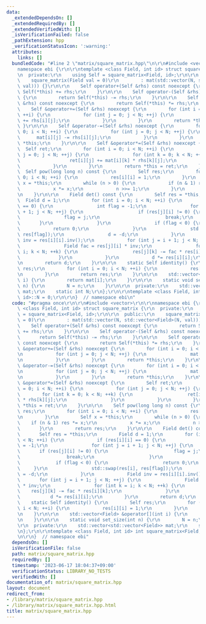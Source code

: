 ```yaml
---
data:
  _extendedDependsOn: []
  _extendedRequiredBy: []
  _extendedVerifiedWith: []
  _isVerificationFailed: false
  _pathExtension: hpp
  _verificationStatusIcon: ':warning:'
  attributes:
    links: []
  bundledCode: "#line 2 \"matrix/square_matrix.hpp\"\n\r\n#include <vector>\r\n\r\n\
    namespace ebi {\r\n\r\ntemplate <class Field, int id> struct square_matrix {\r\
    \n  private:\r\n    using Self = square_matrix<Field, id>;\r\n\r\n  public:\r\n\
    \    square_matrix(Field val = 0)\r\n        : mat(std::vector(N, std::vector<Field>(N,\
    \ val))) {}\r\n\r\n    Self operator+(Self &rhs) const noexcept {\r\n        return\
    \ Self(*this) += rhs;\r\n    }\r\n\r\n    Self operator-(Self &rhs) const noexcept\
    \ {\r\n        return Self(*this) -= rhs;\r\n    }\r\n\r\n    Self operator*(Self\
    \ &rhs) const noexcept {\r\n        return Self(*this) *= rhs;\r\n    }\r\n\r\n\
    \    Self &operator+=(Self &rhs) noexcept {\r\n        for (int i = 0; i < N;\
    \ ++i) {\r\n            for (int j = 0; j < N; ++j) {\r\n                mat[i][j]\
    \ += rhs[i][j];\r\n            }\r\n        }\r\n        return *this;\r\n   \
    \ }\r\n\r\n    Self &operator-=(Self &rhs) noexcept {\r\n        for (int i =\
    \ 0; i < N; ++i) {\r\n            for (int j = 0; j < N; ++j) {\r\n          \
    \      mat[i][j] -= rhs[i][j];\r\n            }\r\n        }\r\n        return\
    \ *this;\r\n    }\r\n\r\n    Self &operator*=(Self &rhs) noexcept {\r\n      \
    \  Self ret;\r\n        for (int i = 0; i < N; ++i) {\r\n            for (int\
    \ j = 0; j < N; ++j) {\r\n                for (int k = 0; k < N; ++k) {\r\n  \
    \                  ret[i][j] += mat[i][k] * rhs[k][j];\r\n                }\r\n\
    \            }\r\n        }\r\n        return *this = ret;\r\n    }\r\n\r\n  \
    \  Self pow(long long n) const {\r\n        Self res;\r\n        for (int i =\
    \ 0; i < N; ++i) {\r\n            res[i][i] = 1;\r\n        }\r\n        Self\
    \ x = *this;\r\n        while (n > 0) {\r\n            if (n & 1) res *= x;\r\n\
    \            x *= x;\r\n            n >>= 1;\r\n        }\r\n        return res;\r\
    \n    }\r\n\r\n    Field det() const {\r\n        Self res = *this;\r\n      \
    \  Field d = 1;\r\n        for (int i = 0; i < N; ++i) {\r\n            if (res[i][i]\
    \ == 0) {\r\n                int flag = -1;\r\n                for (int j = i\
    \ + 1; j < N; ++j) {\r\n                    if (res[j][i] != 0) {\r\n        \
    \                flag = j;\r\n                        break;\r\n             \
    \       }\r\n                }\r\n                if (flag < 0) {\r\n        \
    \            return 0;\r\n                }\r\n                std::swap(res[i],\
    \ res[flag]);\r\n                d = -d;\r\n            }\r\n            Field\
    \ inv = res[i][i].inv();\r\n            for (int j = i + 1; j < N; ++j) {\r\n\
    \                Field fac = res[j][i] * inv;\r\n                for (int k =\
    \ i; k < N; ++k) {\r\n                    res[j][k] -= fac * res[i][k];\r\n  \
    \              }\r\n            }\r\n            d *= res[i][i];\r\n        }\r\
    \n        return d;\r\n    }\r\n\r\n    static Self identity() {\r\n        Self\
    \ res;\r\n        for (int i = 0; i < N; ++i) {\r\n            res[i][i] = 1;\r\
    \n        }\r\n        return res;\r\n    }\r\n\r\n    std::vector<Field> &operator[](int\
    \ i) {\r\n        return mat[i];\r\n    }\r\n\r\n    static void set_size(int\
    \ n) {\r\n        N = n;\r\n    }\r\n\r\n  private:\r\n    std::vector<std::vector<Field>>\
    \ mat;\r\n    static int N;\r\n};\r\n\r\ntemplate <class Field, int id> int square_matrix<Field,\
    \ id>::N = 0;\r\n\r\n}  // namespace ebi\n"
  code: "#pragma once\r\n\r\n#include <vector>\r\n\r\nnamespace ebi {\r\n\r\ntemplate\
    \ <class Field, int id> struct square_matrix {\r\n  private:\r\n    using Self\
    \ = square_matrix<Field, id>;\r\n\r\n  public:\r\n    square_matrix(Field val\
    \ = 0)\r\n        : mat(std::vector(N, std::vector<Field>(N, val))) {}\r\n\r\n\
    \    Self operator+(Self &rhs) const noexcept {\r\n        return Self(*this)\
    \ += rhs;\r\n    }\r\n\r\n    Self operator-(Self &rhs) const noexcept {\r\n \
    \       return Self(*this) -= rhs;\r\n    }\r\n\r\n    Self operator*(Self &rhs)\
    \ const noexcept {\r\n        return Self(*this) *= rhs;\r\n    }\r\n\r\n    Self\
    \ &operator+=(Self &rhs) noexcept {\r\n        for (int i = 0; i < N; ++i) {\r\
    \n            for (int j = 0; j < N; ++j) {\r\n                mat[i][j] += rhs[i][j];\r\
    \n            }\r\n        }\r\n        return *this;\r\n    }\r\n\r\n    Self\
    \ &operator-=(Self &rhs) noexcept {\r\n        for (int i = 0; i < N; ++i) {\r\
    \n            for (int j = 0; j < N; ++j) {\r\n                mat[i][j] -= rhs[i][j];\r\
    \n            }\r\n        }\r\n        return *this;\r\n    }\r\n\r\n    Self\
    \ &operator*=(Self &rhs) noexcept {\r\n        Self ret;\r\n        for (int i\
    \ = 0; i < N; ++i) {\r\n            for (int j = 0; j < N; ++j) {\r\n        \
    \        for (int k = 0; k < N; ++k) {\r\n                    ret[i][j] += mat[i][k]\
    \ * rhs[k][j];\r\n                }\r\n            }\r\n        }\r\n        return\
    \ *this = ret;\r\n    }\r\n\r\n    Self pow(long long n) const {\r\n        Self\
    \ res;\r\n        for (int i = 0; i < N; ++i) {\r\n            res[i][i] = 1;\r\
    \n        }\r\n        Self x = *this;\r\n        while (n > 0) {\r\n        \
    \    if (n & 1) res *= x;\r\n            x *= x;\r\n            n >>= 1;\r\n \
    \       }\r\n        return res;\r\n    }\r\n\r\n    Field det() const {\r\n \
    \       Self res = *this;\r\n        Field d = 1;\r\n        for (int i = 0; i\
    \ < N; ++i) {\r\n            if (res[i][i] == 0) {\r\n                int flag\
    \ = -1;\r\n                for (int j = i + 1; j < N; ++j) {\r\n             \
    \       if (res[j][i] != 0) {\r\n                        flag = j;\r\n       \
    \                 break;\r\n                    }\r\n                }\r\n   \
    \             if (flag < 0) {\r\n                    return 0;\r\n           \
    \     }\r\n                std::swap(res[i], res[flag]);\r\n                d\
    \ = -d;\r\n            }\r\n            Field inv = res[i][i].inv();\r\n     \
    \       for (int j = i + 1; j < N; ++j) {\r\n                Field fac = res[j][i]\
    \ * inv;\r\n                for (int k = i; k < N; ++k) {\r\n                \
    \    res[j][k] -= fac * res[i][k];\r\n                }\r\n            }\r\n \
    \           d *= res[i][i];\r\n        }\r\n        return d;\r\n    }\r\n\r\n\
    \    static Self identity() {\r\n        Self res;\r\n        for (int i = 0;\
    \ i < N; ++i) {\r\n            res[i][i] = 1;\r\n        }\r\n        return res;\r\
    \n    }\r\n\r\n    std::vector<Field> &operator[](int i) {\r\n        return mat[i];\r\
    \n    }\r\n\r\n    static void set_size(int n) {\r\n        N = n;\r\n    }\r\n\
    \r\n  private:\r\n    std::vector<std::vector<Field>> mat;\r\n    static int N;\r\
    \n};\r\n\r\ntemplate <class Field, int id> int square_matrix<Field, id>::N = 0;\r\
    \n\r\n}  // namespace ebi"
  dependsOn: []
  isVerificationFile: false
  path: matrix/square_matrix.hpp
  requiredBy: []
  timestamp: '2023-06-17 18:04:37+09:00'
  verificationStatus: LIBRARY_NO_TESTS
  verifiedWith: []
documentation_of: matrix/square_matrix.hpp
layout: document
redirect_from:
- /library/matrix/square_matrix.hpp
- /library/matrix/square_matrix.hpp.html
title: matrix/square_matrix.hpp
---
```

